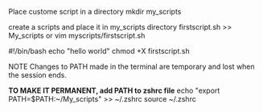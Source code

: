 
Place custome script in a directory 
mkdir my_scripts

create a scripts and place it in my_scripts directory 
firstscript.sh >> My_scripts  or 
vim myscripts/firstscript.sh

#!/bin/bash
echo "hello world"
chmod +X firstscript.sh


NOTE 
Changes to PATH made in the terminal are temporary and lost when the session ends. 

**TO MAKE IT PERMANENT, add PATH to zshrc file** 
echo "export PATH=$PATH:~/My_scripts" >> ~/.zshrc
source ~/.zshrc


